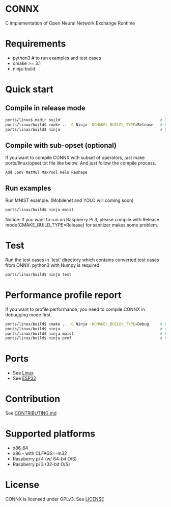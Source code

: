 # CONNX
C implementation of Open Neural Network Exchange Runtime

# Requirements
 * python3         # to run examples and test cases
 * cmake >= 3.1
 * ninja-build

# Quick start
## Compile in release mode
~~~sh
ports/linux$ mkdir build                                            # Make build directory
ports/linux/build$ cmake .. -G Ninja -DCMAKE\_BUILD\_TYPE=Release   # Generate build files
ports/linux/build$ ninja                                            # Compile
~~~

## Compile with sub-opset (optional)
If you want to compile CONNX with subset of operators, just make ports/linux/opset.txt file like below.
And just follow the compile process.

~~~
Add Conv MatMul MaxPool Relu Reshape
~~~

## Run examples
Run MNIST example. (Mobilenet and YOLO will coming soon)

~~~sh
ports/linux/build$ ninja mnist
~~~

Notice: If you want to run on Raspberry Pi 3, please compile with Release mode(CMAKE\_BUILD\_TYPE=Release) for sanitizer makes some problem.

# Test
Run the test cases in 'test' directory which contains converted test cases from ONNX.
python3 with Numpy is required.

~~~sh
ports/linux/build$ ninja test
~~~

# Performance profile report
If you want to profile performance, you need to compile CONNX in debugging mode first.

~~~sh
ports/linux/build$ cmake .. -G Ninja -DCMAKE\_BUILD\_TYPE=Debug     # Generate build files
ports/linux/build$ ninja                                            # Compile
ports/linux/build$ ninja mnist                                      # Run an any example
ports/linux/build$ ninja prof                                       # Print performance profile report
~~~

# Ports
 * See [Linux](ports/linux/README.md)
 * See [ESP32](ports/esp32/README.md)

# Contribution
See [CONTRIBUTING.md](CONTRIBUTING.md)

# Supported platforms
 * x86\_64
 * x86 - with CLFAGS=-m32
 * Raspberry pi 4 (w/ 64-bit O/S)
 * Raspberry pi 3 (32-bit O/S)

# License
CONNX is licensed under GPLv3. See [LICENSE](LICENSE)
